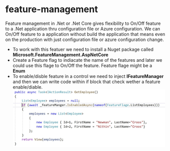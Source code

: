 # feature-management

<p>
    Feature management in .Net or .Net Core gives flexibility to On/Off feature to a .Net application thru configuration file or Azure configuration. We can On/Off feature to a application without build the application that means even on the production with just configuration file or azure configuration change.
</p>
<p>
<ul>
    <li>
        To work with this featuer we need to install a Nuget package called <b>Microsoft.FeatureManagement.AspNetCore</b>
    </li>
    <li>
        Create a Feature flag to indiacate the name of the features and later we could use this flage to On/Off the feature.
        Feature flage might be a <b>Enum</b>
    </li>
    <li>
        To enable/disble feature in a control we need to inject <b>IFeatureManager</b> and then we can write code within if block that check wether a feature enable/diable. <br>
        <img src=".\images\Feature_Check_Controller.JPG">
    </li>
</ul>
    
</p>
